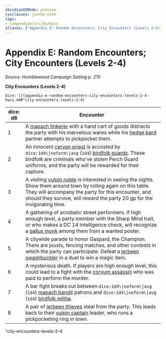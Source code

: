 ```yaml
---
obsidianUIMode: preview
cssclasses: json5e-note
tags:
- compendium/src/5e/hwcs
aliases: ["Appendix E: Random Encounters; City Encounters (Levels 2-4)"]
---
```

# Appendix E: Random Encounters; City Encounters (Levels 2-4)
*Source: Humblewood Campaign Setting p. 215* 

**City Encounters (Levels 2-4)**

`dice: [](appendix-e-random-encounters-city-encounters-levels-2-4-hwcs.md#^city-encounters-levels-2-4)`

| dice: d8 | Encounter |
|----------|-----------|
| 1 | A [mapach tinkerer](2-Mechanics/CLI/bestiary/humanoid/mapach-tinkerer-hwcs.md) with a hand cart of goods distracts the party with his marvelous wares while his [hedge bard](2-Mechanics/CLI/bestiary/humanoid/hedge-bard-hwcs.md) partner attempts to pickpocket them. |
| 2 | An innocent [cervan priest](2-Mechanics/CLI/bestiary/humanoid/cervan-priest-hwcs.md) is accosted by `dice:1d4\\|noform\\|avg` (`1d4`) [birdfolk guards](2-Mechanics/CLI/bestiary/humanoid/birdfolk-guard-hwcs.md). These birdfolk are criminals who've stolen Perch Guard uniforms, and the party will be rewarded for their capture. |
| 3 | A visiting [vulpin noble](2-Mechanics/CLI/bestiary/humanoid/vulpin-noble-hwcs.md) is interested in seeing the sights. Show them around town by rolling again on this table. They will accompany the party for this encounter, and should they survive, will reward the party 20 gp for the invigorating time. |
| 4 | A gathering of acrobatic street performers. If high enough level, a party member with the Sharp Mind trait, or who makes a DC 14 Intelligence check, will recognize a [gallus monk](2-Mechanics/CLI/bestiary/humanoid/gallus-monk-hwcs.md) among them from a wanted poster. |
| 5 | A citywide parade to honor Gaspard, the Champion. There are jousts, fencing matches, and other contests in which the party can participate. Defeat a [jerbeen swashbuckler](2-Mechanics/CLI/bestiary/humanoid/jerbeen-swashbuckler-hwcs.md) in a duel to win a magic item. |
| 6 | A mysterious death. If players are high enough level, this could lead to a fight with the [corvum assassin](2-Mechanics/CLI/bestiary/humanoid/corvum-assassin-hwcs.md) who was paid to perform the murder. |
| 7 | A bar fight breaks out between `dice:1d4\\|noform\\|avg` (`1d4`) [mapach bandit](2-Mechanics/CLI/bestiary/humanoid/mapach-bandit-hwcs.md) patrons and `dice:1d4\\|noform\\|avg` (`1d4`) [birdfolk militia](2-Mechanics/CLI/bestiary/humanoid/birdfolk-militia-hwcs.md). |
| 8 | A pair of [jerbeen thieves](2-Mechanics/CLI/bestiary/humanoid/jerbeen-thief-hwcs.md) steal from the party. This leads back to their [vulpin captain](2-Mechanics/CLI/bestiary/humanoid/vulpin-captain-hwcs.md) leader, who runs a pickpocketing ring in town. |
^city-encounters-levels-2-4
